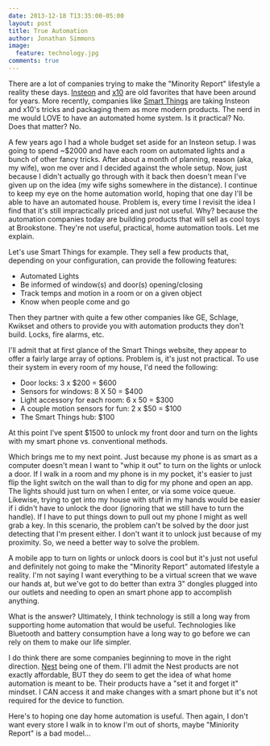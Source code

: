 ```yaml
---
date: 2013-12-18 T13:35:00-05:00
layout: post
title: True Automation
author: Jonathan Simmons
image:
  feature: technology.jpg
comments: true
---
```


There are a lot of companies trying to make the "Minority Report" lifestyle a reality these days. [Insteon](http://www.insteon.com) and [x10](http://www.x10.com/) are old favorites that have been around for years. More recently, companies like [Smart Things](http://smartthings.com) are taking Insteon and x10's tricks and packaging them as more modern products. The nerd in me would LOVE to have an automated home system. Is it practical? No. Does that matter? No.

A few years ago I had a whole budget set aside for an Insteon setup. I was going to spend ~$2000 and have each room on automated lights and a bunch of other fancy tricks. After about a month of planning, reason (aka, my wife), won me over and I decided against the whole setup. Now, just because I didn't actually go through with it back then doesn't mean I've given up on the idea (my wife sighs somewhere in the distance). I continue to keep my eye on the home automation world, hoping that one day I'll be able to have an automated house. Problem is, every time I revisit the idea I find that it's still impractically priced and just not useful. Why? because the automation companies today are building products that will sell as cool toys at Brookstone. They're not useful, practical, home automation tools. Let me explain.

Let's use Smart Things for example. They sell a few products that, depending on your configuration, can provide the following features:

* Automated Lights
* Be informed of window(s) and door(s) opening/closing
* Track temps and motion in a room or on a given object
* Know when people come and go

Then they partner with quite a few other companies like GE, Schlage, Kwikset and others to provide you with automation products they don't build. Locks, fire alarms, etc.

I'll admit that at first glance of the Smart Things website, they appear to offer a fairly large array of options. Problem is, it's just not practical. To use their system in every room of my house, I'd need the following:

* Door locks: 3 x $200 = $600
* Sensors for windows: 8 X 50 = $400
* Light accessory for each room: 6 x 50 = $300
* A couple motion sensors for fun: 2 x $50 = $100
* The Smart Things hub: $100

At this point I've spent $1500 to unlock my front door and turn on the lights with my smart phone vs. conventional methods.

Which brings me to my next point. Just because my phone is as smart as a computer doesn't mean I want to "whip it out" to turn on the lights or unlock a door. If I walk in a room and my phone is in my pocket, it's easier to just flip the light switch on the wall than to dig for my phone and open an app. The lights should just turn on when I enter, or via some voice queue. Likewise, trying to get into my house with stuff in my hands would be easier if i didn't have to unlock the door (ignoring that we still have to turn the handle). If I have to put things down to pull out my phone I might as well grab a key. In this scenario, the problem can't be solved by the door just detecting that I'm present either. I don't want it to unlock just because of my proximity. So, we need a better way to solve the problem.

A mobile app to turn on lights or unlock doors is cool but it's just not useful and definitely not going to make the "Minority Report" automated lifestyle a reality. I'm not saying I want everything to be a virtual screen that we wave our hands at, but we've got to do better than extra 3" dongles plugged into our outlets and needing to open an smart phone app to accomplish anything.


What is the answer?
Ultimately, I think technology is still a long way from supporting home automation that would be useful. Technologies like Bluetooth and battery consumption have a long way to go before we can rely on them to make our life simpler.

I do think there are some companies beginning to move in the right direction. [Nest](http://nest.com) being one of them. I'll admit the Nest products are not exactly affordable, BUT they do seem to get the idea of what home automation is meant to be. Their products have a "set it and forget it" mindset. I CAN access it and make changes with a smart phone but it's not required for the device to function.

Here's to hoping one day home automation is useful. Then again, I don't want every store I walk in to know I'm out of shorts, maybe "Miniority Report" is a bad model...


